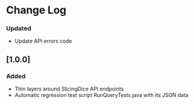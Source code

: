 # Change Log

### Updated
- Update API errors code

## [1.0.0]
### Added
- Thin layers around SlicingDice API endpoints
- Automatic regression test script RunQueryTests.java with its JSON data

